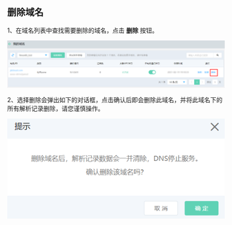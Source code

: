 ## 删除域名

  1、在域名列表中查找需要删除的域名，点击 **删除** 按钮。
  
  ![img](../../../../../image/privatezone/delete01.png)
  
  2、选择删除会弹出如下的对话框，点击确认后即会删除此域名，并将此域名下的所有解析记录删除，请您谨慎操作。
  
  ![img](../../../../../image/privatezone/delete02.png)
  

